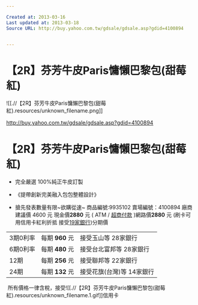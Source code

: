 ```yaml
---

Created at: 2013-03-16
Last updated at: 2013-03-18
Source URL: http://buy.yahoo.com.tw/gdsale/gdsale.asp?gdid=4100894


---
```


# 【2R】芬芳牛皮Paris慵懶巴黎包(甜莓紅)


![[.//【2R】芬芳牛皮Paris慵懶巴黎包(甜莓紅).resources/unknown_filename.png]]

<http://buy.yahoo.com.tw/gdsale/gdsale.asp?gdid=4100894>

# 【2R】芬芳牛皮Paris慵懶巴黎包(甜莓紅)

* 完全嚴選 100%純正牛皮訂製

* 《提帶創新完美融入包包整體設計》
* 搶先發表數量有限~欲購從速~
商品編號:9935102 賣場編號：4100894
廠商建議價
4600 元
現金價**2880** 元 ( ATM / [超商付款](http://buy.yahoo.com.tw/help/helper.asp?p=paystore) )網路價**2880** 元 (刷卡可用信用卡紅利折抵 接受[19家銀行](http://buy.yahoo.com.tw/help/helper.asp?p=redeem_01))分期價

|     |     |     |
| --- | --- | --- |
| 3期0利率 | 每期 **960** 元 | 接受玉山等 28家銀行 |
| 6期0利率 | 每期 **480** 元 | 接受台北富邦等 28家銀行 |
| 12期 | 每期 **256** 元 | 接受聯邦等 22家銀行 |
| 24期 | 每期 **132** 元 | 接受花旗(台灣)等 14家銀行 |

 所有價格一律含稅，接受![[.//【2R】芬芳牛皮Paris慵懶巴黎包(甜莓紅).resources/unknown_filename.1.gif]]信用卡

